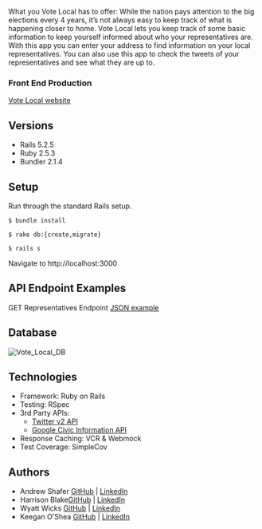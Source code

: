 What you Vote Local has to offer:
While the nation pays attention to the big elections every 4 years, it’s not always easy to keep track of what is happening closer to home. Vote Local lets you keep track of some basic information to keep yourself informed about who your representatives are. With this app you can enter your address to find information on your local representatives. You can also use this app to check the tweets of your representatives and see what they are up to.
### Front End Production
[Vote Local website](https://vote-local-fe.herokuapp.com)

## Versions
- Rails 5.2.5
- Ruby 2.5.3
- Bundler 2.1.4

## Setup
Run through the standard Rails setup.

```$ bundle install```

```$ rake db:{create,migrate}```

```$ rails s```

Navigate to http://localhost:3000

## API Endpoint Examples
GET Representatives Endpoint [JSON example](https://www.postman.com/collections/61c4f82d8f0acfe7cb94)

## Database
![Vote_Local_DB](https://user-images.githubusercontent.com/24997456/121625522-da060280-ca30-11eb-83cb-2fcb60ff9174.jpg)

## Technologies
- Framework: Ruby on Rails
- Testing: RSpec
- 3rd Party APIs:
  - [Twitter v2 API](https://developer.twitter.com/en/products/twitter-api)
  - [Google Civic Information API](https://developers.google.com/civic-information)
- Response Caching: VCR & Webmock
- Test Coverage: SimpleCov

## Authors  
* Andrew Shafer [GitHub](https://github.com/Aphilosopher30) | [LinkedIn](https://www.linkedin.com/in/andrew-shafer-0631ab20a/)
* Harrison Blake[GitHub](https://github.com/harrison-blake) | [LinkedIn](https://www.linkedin.com/in/harrison-blake-802094200/)
* Wyatt Wicks [GitHub](https://github.com/Wyattwicks) | [LinkedIn](https://www.linkedin.com/in/wyattwicks/)
* Keegan O'Shea [GitHub](https://github.com/koshea9) | [LinkedIn](https://www.linkedin.com/in/keegan-oshea/)
